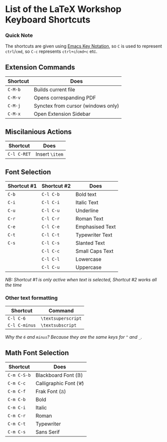# List of the LaTeX Workshop Keyboard Shortcuts

### Quick Note
The shortcuts are given using [Emacs Key Notation](https://www.emacswiki.org/emacs/EmacsKeyNotation), so `C` is used to represent `ctrl`/`cmd`, so `C-c` represents `ctrl+c`/`cmd+c` etc.

## Extension Commands

| Shortcut | Does                               |
| -------- | ---------------------------------- |
| `C-M-b`  | Builds current file                |
| `C-M-v`  | Opens correspanding PDF            |
| `C-M-j`  | Synctex from cursor (windows only) |
| `C-M-x`  | Open Extension Sidebar             |


## Miscilanious Actions
| Shortcut    | Does                     |
| ----------- | ------------------------ |
| `C-l C-RET` | Insert `\item`           |


## Font Selection
| Shortcut #1 | Shortcut #2 | Does            |
| ----------- | ----------- | --------------- |
| `C-b`       | `C-l C-b`   | Bold text       |
| `C-i`       | `C-l C-i`   | Italic Text     |
| `C-u`       | `C-l C-u`   | Underline       |
| `C-r`       | `C-l C-r`   | Roman Text      |
| `C-e`       | `C-l C-e`   | Emphasised Text |
| `C-t`       | `C-l C-t`   | Typewriter Text |
| `C-s`       | `C-l C-s`   | Slanted Text    |
|             | `C-l C-c`   | Small Caps Text |
|             | `C-l C-l`   | Lowercase       |
|             | `C-l C-u`   | Uppercase       |

_NB: Shortcut #1 is only active when text is selected, Shortcut #2 works all the time_

### Other text formatting

| Shortcut      | Command            | 
| ------------- | ------------------ |
| `C-l C-6`     | `\textsuperscript` |
| `C-l C-minus` | `\textsubscript`   |

_Why the `6` and `minus`? Because they are the same keys for `^` and `_`._

## Math Font Selection
| Shortcut    | Does                  |
| ----------- | --------------------- |
| `C-m C-S-b` | Blackboard Font (𝔹)   |
| `C-m C-c`   | Calligraphic Font (𝓒) |
| `C-m C-f`   | Frak Font (𝔉)         |
| `C-m C-b`   | Bold                  |
| `C-m C-i`   | Italic                |
| `C-m C-r`   | Roman                 |
| `C-m C-t`   | Typewriter            |
| `C-m C-s`   | Sans Serif            |
